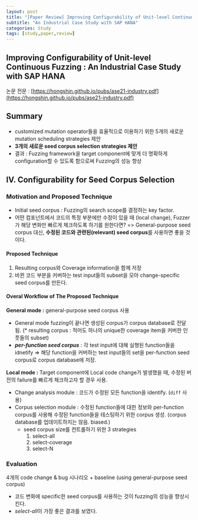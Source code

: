 ```yaml
---
layout: post
title: "[Paper Review] Improving Configurability of Unit-level Continuous Fuzzing"
subtitle: "An Industrial Case Study with SAP HANA"
categories: Study
tags: [study,paper,review]
---
```


## Improving Configurability of Unit-level Continuous Fuzzing : An Industrial Case Study with SAP HANA

논문 전문 : [https://hongshin.github.io/pubs/ase21-industry.pdf](https://hongshin.github.io/pubs/ase21-industry.pdf)


## Summary

- customized mutation operator들을 효율적으로 이용하기 위한 5개의 새로운 mutation scheduling strategies 제안
- **3개의 새로운 seed corpus selection strategies 제안**
- 결과 : Fuzzing framework을 target component에 맞게 더 명확하게 configuration할 수 있도록 함으로써 Fuzzing의 성능 향상


## IV. Configurability for Seed Corpus Selection

### Motivation and Proposed Technique

- Initial seed corpus : Fuzzing의 search scope를 결정하는 key factor.
- 어떤 컴포넌트에서 코드의 특정 부분에만 수정이 있을 때 (local change), Fuzzer가 해당 변화만 빠르게 체크하도록 하기를 원한다면? => General-purpose seed corpus 대신, **수정된 코드와 관련된(relevant) seed corpus**를 사용하면 좋을 것이다.

#### Proposed Technique

1. Resulting corpus와 Coverage information을 함께 저장
2. 바뀐 코드 부분을 커버하는 test input들의 subset을 모아 change-specific seed corpus를 만든다.

#### Overal Workflow of The Proposed Technique

**General mode :** general-purpose seed corpus 사용
- General mode fuzzing이 끝나면 생성된 corpus가 corpus database로 전달됨. (* resulting corpus : 적어도 하나의 unique한 coverage item을 커버한 인풋들의 subset)    
- ***per-function seed corpus*** : 각 test input에 대해 실행된 function들을 idnetify => 해당 function을 커버하는 test input들의 set을 per-function seed corpus로 corpus database에 저장. 

**Local mode :** Target component에 Local code change가 발생했을 때, 수정된 버전의 failure를 빠르게 체크하고자 할 경우 사용.
- Change analysis module : 코드가 수정된 모든 function을 identify. (`diff` 사용)
- Corpus selection module : 수정된 function들에 대한 정보와 per-function corpus를 사용해 수정된 function들을 테스팅하기 위한 corpus 생성. (corpus database를 업데이트하지는 않음. biased.)
  - seed corpus size를 컨트롤하기 위한 3 strategies
    1. select-all
    2. select-coverage
    3. select-N


### Evaluation

4개의 code change & bug 시나리오 + baseline (using general-purpose seed corpus)

- 코드 변화에 specific한 seed corpus를 사용하는 것이 fuzzing의 성능을 향상시킨다.
- *select-all*이 가장 좋은 결과를 보였다.
